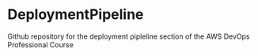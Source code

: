# DeploymentPipeline
Github repository for the deployment pipleline section of the AWS DevOps Professional Course
